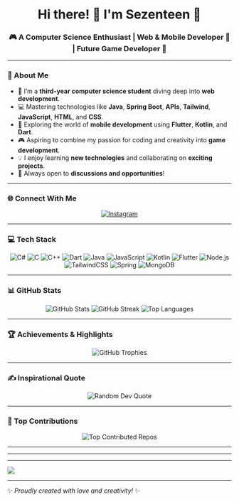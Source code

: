<h1 align="center">Hi there! 👋 I'm Sezenteen 🌟</h1>
<h3 align="center">🎮 A Computer Science Enthusiast | Web & Mobile Developer 🚀 | Future Game Developer 🎨</h3>

---

### 🌟 About Me
- 🌱 I’m a **third-year computer science student** diving deep into **web development**. 
- 💻 Mastering technologies like **Java**, **Spring Boot**, **APIs**, **Tailwind**, **JavaScript**, **HTML**, and **CSS**.
- 📱 Exploring the world of **mobile development** using **Flutter**, **Kotlin**, and **Dart**.
- 🎮 Aspiring to combine my passion for coding and creativity into **game development**.  
- 💡 I enjoy learning **new technologies** and collaborating on **exciting projects**.  
- 🤝 Always open to **discussions and opportunities**!  

---

### 🌐 Connect With Me
<p align="center">
  <a href="https://instagram.com/sezenteen">
    <img src="https://img.shields.io/badge/Instagram-%23E4405F.svg?style=for-the-badge&logo=Instagram&logoColor=white" alt="Instagram" />
  </a>
</p>

---

### 💻 Tech Stack
<p align="center">
  <img src="https://img.shields.io/badge/c%23-%23239120.svg?style=for-the-badge&logo=csharp&logoColor=white" alt="C#" />
  <img src="https://img.shields.io/badge/c-%2300599C.svg?style=for-the-badge&logo=c&logoColor=white" alt="C" />
  <img src="https://img.shields.io/badge/c++-%2300599C.svg?style=for-the-badge&logo=c%2B%2B&logoColor=white" alt="C++" />
  <img src="https://img.shields.io/badge/dart-%230175C2.svg?style=for-the-badge&logo=dart&logoColor=white" alt="Dart" />
  <img src="https://img.shields.io/badge/java-%23ED8B00.svg?style=for-the-badge&logo=openjdk&logoColor=white" alt="Java" />
  <img src="https://img.shields.io/badge/javascript-%23323330.svg?style=for-the-badge&logo=javascript&logoColor=%23F7DF1E" alt="JavaScript" />
  <img src="https://img.shields.io/badge/kotlin-%237F52FF.svg?style=for-the-badge&logo=kotlin&logoColor=white" alt="Kotlin" />
  <img src="https://img.shields.io/badge/flutter-%2302569B.svg?style=for-the-badge&logo=Flutter&logoColor=white" alt="Flutter" />
  <img src="https://img.shields.io/badge/node.js-6DA55F?style=for-the-badge&logo=node.js&logoColor=white" alt="Node.js" />
  <img src="https://img.shields.io/badge/tailwindcss-%2338B2AC.svg?style=for-the-badge&logo=tailwind-css&logoColor=white" alt="TailwindCSS" />
  <img src="https://img.shields.io/badge/spring-%236DB33F.svg?style=for-the-badge&logo=spring&logoColor=white" alt="Spring" />
  <img src="https://img.shields.io/badge/mongodb-%234ea94b.svg?style=for-the-badge&logo=mongodb&logoColor=white" alt="MongoDB" />
</p>

---

### 📊 GitHub Stats
<p align="center">
  <img src="https://github-readme-stats.vercel.app/api?username=Sezenteen&theme=dark&hide_border=false&include_all_commits=true&count_private=true" alt="GitHub Stats" />
  <img src="https://github-readme-streak-stats.herokuapp.com/?user=Sezenteen&theme=dark&hide_border=false" alt="GitHub Streak" />
  <img src="https://github-readme-stats.vercel.app/api/top-langs/?username=Sezenteen&theme=dark&hide_border=false&include_all_commits=true&count_private=true&layout=compact" alt="Top Languages" />
</p>

---

### 🏆 Achievements & Highlights
<p align="center">
  <img src="https://github-profile-trophy.vercel.app/?username=Sezenteen&theme=radical&no-frame=false&no-bg=true&margin-w=4" alt="GitHub Trophies" />
</p>

---

### ✍️ Inspirational Quote
<p align="center">
  <img src="https://quotes-github-readme.vercel.app/api?type=horizontal&theme=tokyonight" alt="Random Dev Quote" />
</p>

---

### 🌟 Top Contributions
<p align="center">
  <img src="https://github-contributor-stats.vercel.app/api?username=Sezenteen&limit=5&theme=dark&combine_all_yearly_contributions=true" alt="Top Contributed Repos" />
</p>

---

---
---
[![](https://visitcount.itsvg.in/api?id=Sezenteen&icon=0&color=0)](https://visitcount.itsvg.in)

<!-- Proudly created with GPRM ( https://gprm.itsvg.in ) -->

---

✨ *Proudly created with love and creativity!* ✨
